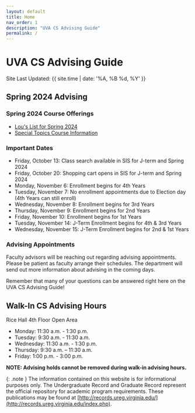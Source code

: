 ```yaml
---
layout: default
title: Home
nav_order: 1
description: "UVA CS Advising Guide"
permalink: /
---
```


# UVA CS Advising Guide

Site Last Updated: {{ site.time | date: '%A, %B %d, %Y' }}

## Spring 2024 Advising

### Spring 2024 Course Offerings

* [Lou's List for Spring 2024](https://louslist.org/page.php?Semester=1242&Type=Group&Group=CompSci)
* [Special Topics Course Information](/semester/1242/special_topics_offerings_1242.html)

### Important Dates

* Friday, October 13: Class search available in SIS for J-term and Spring 2024
* Friday, October 20: Shopping cart opens in SIS for J-term and Spring 2024
* Monday, November 6: Enrollment begins for 4th Years
* Tuesday, November 7: No enrollment appointments due to Election day (4th Years can still enroll)
* Wednesday, November 8: Enrollment begins for 3rd Years
* Thursday, November 9: Enrollment begins for 2nd Years
* Friday, November 10: Enrollment begins for 1st Years
* Tuesday, November 14: J-Term Enrollment begins for 4th & 3rd Years
* Wednesday, November 15: J-Term Enrollment begins for 2nd & 1st Years

### Advising Appointments

Faculty advisors will be reaching out regarding advising appointments.  Please be patient as faculty arrange their schedules.  The department will send out more information about advising in the coming days.

Remember that many of your questions can be answered right here on the UVA CS Advising Guide!


## Walk-In CS Advising Hours

Rice Hall 4th Floor Open Area

- Monday: 11:30 a.m. - 1:30 p.m. 
- Tuesday: 9:30 a.m. - 11:30 a.m.
- Wednesday: 11:30 a.m. - 1:30 p.m. 
- Thursday: 9:30 a.m. – 11:30 a.m. 
- Friday: 1:00 p.m. - 3:00 p.m. 

__NOTE: Advising holds cannot be removed during walk-in advising hours.__

{: .note }
The information contained on this website is for informational purposes only. The Undergraduate Record and Graduate Record represent the official repository for academic program requirements. These publications may be found at [http://records.ureg.virginia.edu/](http://records.ureg.virginia.edu/index.php).